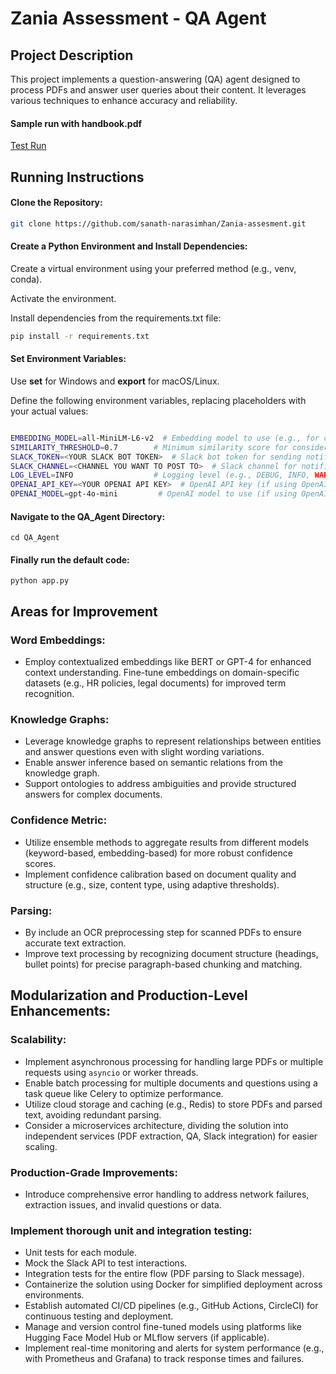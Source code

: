 # Zania Assessment - QA Agent

## Project Description

This project implements a question-answering (QA) agent designed to process PDFs and answer user queries about their content. It leverages various techniques to enhance accuracy and reliability.

#### Sample run with **handbook.pdf**

[Test Run](https://drive.google.com/file/d/13uT2tAys0uXGwVEGNnUNrAy2A_cd6luD/view?usp=sharing)

## Running Instructions

#### Clone the Repository:

```bash
git clone https://github.com/sanath-narasimhan/Zania-assesment.git
```

#### Create a Python Environment and Install Dependencies:

Create a virtual environment using your preferred method (e.g., venv, conda).

Activate the environment.

Install dependencies from the requirements.txt file:

```bash
pip install -r requirements.txt
```

#### Set Environment Variables:

Use **set** for Windows and **export** for macOS/Linux.

Define the following environment variables, replacing placeholders with your actual values:

```bash

EMBEDDING_MODEL=all-MiniLM-L6-v2  # Embedding model to use (e.g., for contextualized embeddings)
SIMILARITY_THRESHOLD=0.7        # Minimum similarity score for considering a question match
SLACK_TOKEN=<YOUR SLACK BOT TOKEN>  # Slack bot token for sending notifications
SLACK_CHANNEL=<CHANNEL YOU WANT TO POST TO>  # Slack channel for notifications
LOG_LEVEL=INFO                  # Logging level (e.g., DEBUG, INFO, WARNING, ERROR)
OPENAI_API_KEY=<YOUR OPENAI API KEY>  # OpenAI API key (if using OpenAI models)
OPENAI_MODEL=gpt-4o-mini         # OpenAI model to use (if using OpenAI models)

```
#### Navigate to the QA_Agent Directory:

`cd QA_Agent`

#### Finally run the default code:

` python app.py `

## Areas for Improvement

### Word Embeddings:

- Employ contextualized embeddings like BERT or GPT-4 for enhanced context understanding.
Fine-tune embeddings on domain-specific datasets (e.g., HR policies, legal documents) for improved term recognition.

### Knowledge Graphs:

- Leverage knowledge graphs to represent relationships between entities and answer questions even with slight wording variations.
- Enable answer inference based on semantic relations from the knowledge graph.
- Support ontologies to address ambiguities and provide structured answers for complex documents.

### Confidence Metric:

- Utilize ensemble methods to aggregate results from different models (keyword-based, embedding-based) for more robust confidence scores.
- Implement confidence calibration based on document quality and structure (e.g., size, content type, using adaptive thresholds).

### Parsing:

- By include an OCR preprocessing step for scanned PDFs to ensure accurate text extraction.
- Improve text processing by recognizing document structure (headings, bullet points) for precise paragraph-based chunking and matching.

## Modularization and Production-Level Enhancements:

### Scalability:

- Implement asynchronous processing for handling large PDFs or multiple requests using `asyncio` or worker threads.
- Enable batch processing for multiple documents and questions using a task queue like Celery to optimize performance.
- Utilize cloud storage and caching (e.g., Redis) to store PDFs and parsed text, avoiding redundant parsing.
- Consider a microservices architecture, dividing the solution into independent services (PDF extraction, QA, Slack integration) for easier scaling.

### Production-Grade Improvements:

- Introduce comprehensive error handling to address network failures, extraction issues, and invalid questions or data.

### Implement thorough unit and integration testing:

- Unit tests for each module.
- Mock the Slack API to test interactions.
- Integration tests for the entire flow (PDF parsing to Slack message).
- Containerize the solution using Docker for simplified deployment across environments.
- Establish automated CI/CD pipelines (e.g., GitHub Actions, CircleCI) for continuous testing and deployment.
- Manage and version control fine-tuned models using platforms like Hugging Face Model Hub or MLflow servers (if applicable).
- Implement real-time monitoring and alerts for system performance (e.g., with Prometheus and Grafana) to track response times and failures.
